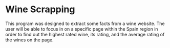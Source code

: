 # Wine Scrapping

This program was designed to extract some facts from a wine website.  The user will be able to focus in on a 
specific page within the Spain region in order to find out the highest rated wine, its rating, and the average rating 
of the wines on the page.
